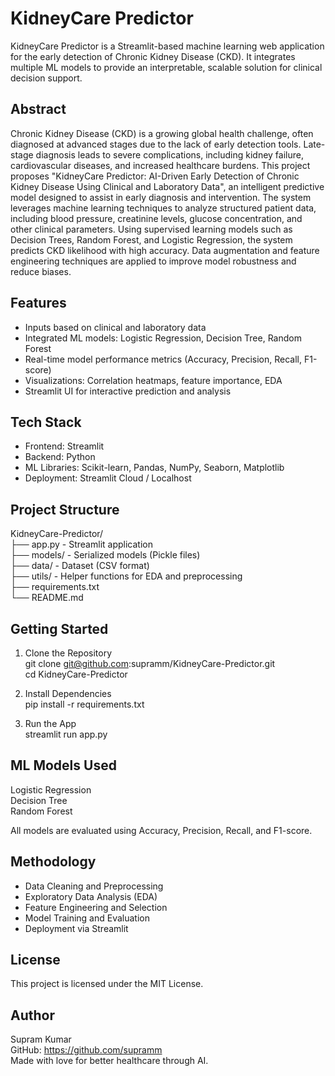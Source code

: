 # KidneyCare Predictor

KidneyCare Predictor is a Streamlit-based machine learning web application for the early detection of Chronic Kidney Disease (CKD). It integrates multiple ML models to provide an interpretable, scalable solution for clinical decision support.

## Abstract

Chronic Kidney Disease (CKD) is a growing global health challenge, often diagnosed at advanced stages due to the lack of early detection tools. Late-stage diagnosis leads to severe complications, including kidney failure, cardiovascular diseases, and increased healthcare burdens. This project proposes "KidneyCare Predictor: AI-Driven Early Detection of Chronic Kidney Disease Using Clinical and Laboratory Data", an intelligent predictive model designed to assist in early diagnosis and intervention. The system leverages machine learning techniques to analyze structured patient data, including blood pressure, creatinine levels, glucose concentration, and other clinical parameters. Using supervised learning models such as Decision Trees, Random Forest, and Logistic Regression, the system predicts CKD likelihood with high accuracy. Data augmentation and feature engineering techniques are applied to improve model robustness and reduce biases.

## Features

- Inputs based on clinical and laboratory data  
- Integrated ML models: Logistic Regression, Decision Tree, Random Forest  
- Real-time model performance metrics (Accuracy, Precision, Recall, F1-score)  
- Visualizations: Correlation heatmaps, feature importance, EDA  
- Streamlit UI for interactive prediction and analysis  

## Tech Stack

- Frontend: Streamlit  
- Backend: Python  
- ML Libraries: Scikit-learn, Pandas, NumPy, Seaborn, Matplotlib  
- Deployment: Streamlit Cloud / Localhost  

## Project Structure

KidneyCare-Predictor/  
├── app.py                      - Streamlit application  
├── models/                     - Serialized models (Pickle files)  
├── data/                       - Dataset (CSV format)  
├── utils/                      - Helper functions for EDA and preprocessing  
├── requirements.txt  
└── README.md

## Getting Started

1. Clone the Repository  
   git clone git@github.com:supramm/KidneyCare-Predictor.git  
   cd KidneyCare-Predictor  

2. Install Dependencies  
   pip install -r requirements.txt  

3. Run the App  
   streamlit run app.py  

## ML Models Used

Logistic Regression  
Decision Tree  
Random Forest  

All models are evaluated using Accuracy, Precision, Recall, and F1-score.

## Methodology

- Data Cleaning and Preprocessing  
- Exploratory Data Analysis (EDA)  
- Feature Engineering and Selection  
- Model Training and Evaluation  
- Deployment via Streamlit  

## License

This project is licensed under the MIT License.

## Author

Supram Kumar  
GitHub: https://github.com/supramm  
Made with love for better healthcare through AI.
